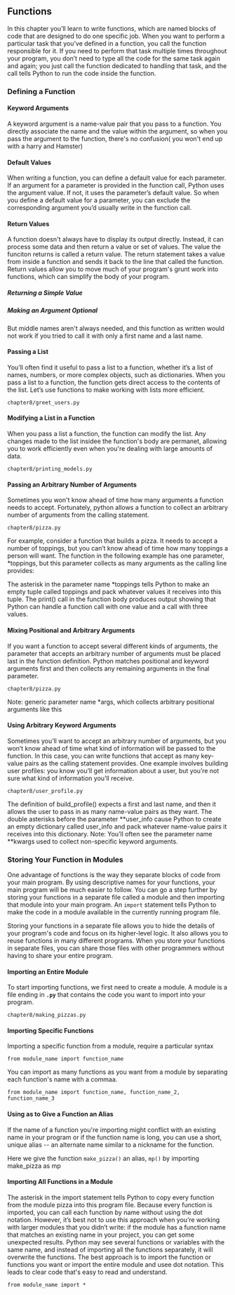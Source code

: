 ## Functions

In this chapter you’ll learn to write functions, which are named blocks of code
that are designed to do one specific job. When you want to perform a particular task
that you’ve defined in a function, you call the function
responsible for it. If you need to perform that task
multiple times throughout your program, you don’t need to type all the
code for the same task again and again; you just call the function dedicated
to handling that task, and the call tells Python to run the code inside the
function.

### Defining a Function


#### Keyword Arguments
A keyword argument is a name-value pair that you pass to a function. You directly associate the name and the value within the argument, so when you pass the argument to the function, there's no confusion( you won't end up with a harry and Hamster)


#### Default Values
When writing a function, you can define a default value for each parameter.
If an argument for a parameter is provided in the function call, Python uses
the argument value. If not, it uses the parameter’s default value. So when
you define a default value for a parameter, you can exclude the corresponding
argument you’d usually write in the function call.

#### Return Values
A function doesn't always have to display its output directly. Instead, it can process some data and then return a value or set of values.  The value the funciton returns is called a return value. The return statement takes a value from inside a function and sends it back to the line that called the function. Return values allow you to move much of your program's grunt work into functions, which can simplify the body of your program.

##### Returning a Simple Value

##### Making an Argument Optional
But middle names aren't always needed, and this function as written would not work if you tried to call it with only a first name and a last name.

#### Passing a List
You’ll often find it useful to pass a list to a function, whether it’s a list of
names, numbers, or more complex objects, such as dictionaries. When you
pass a list to a function, the function gets direct access to the contents of
the list. Let’s use functions to make working with lists more efficient.
```
chapter8/greet_users.py
```

#### Modifying a List in a Function
When you pass a list a function, the function can modify the list. Any changes made to the list insidee the function's body are permanet, allowing you to work efficiently even when you're dealing with large amounts of  data.
```
chapter8/printing_models.py
```

#### Passing an Arbitrary Number of Arguments
Sometimes you won't know ahead of time how many arguments a function needs to accept. Fortunately, python allows a function to collect an arbitrary number of arguments from the calling statement.
```
chapter8/pizza.py
```
For example, consider a function that builds a pizza. It needs to accept a
number of toppings, but you can’t know ahead of time how many toppings
a person will want. The function in the following example has one parameter,
*toppings, but this parameter collects as many arguments as the calling
line provides:

The asterisk in the parameter name *toppings tells Python to make an
empty tuple called toppings and pack whatever values it receives into this
tuple. The print() call in the function body produces output showing that
Python can handle a function call with one value and a call with three
values.

#### Mixing Positional and Arbitrary Arguments
If you want a function to accept several different kinds of arguments, the
parameter that accepts an arbitrary number of arguments must be placed
last in the function definition. Python matches positional and keyword
arguments first and then collects any remaining arguments in the final
parameter.

```
chapter8/pizza.py
```
Note: generic parameter name *args, which collects arbitrary positional arguments like this

#### Using Arbitrary Keyword Arguments
Sometimes you’ll want to accept an arbitrary number of arguments, but you
won’t know ahead of time what kind of information will be passed to the
function. In this case, you can write functions that accept as many key-value
pairs as the calling statement provides. One example involves building user
profiles: you know you’ll get information about a user, but you’re not sure
what kind of information you’ll receive.

```
chapter8/user_profile.py
```
The definition of build_profile() expects a first and last name, and
then it allows the user to pass in as many name-value pairs as they want. The
double asterisks before the parameter **user_info cause Python to create
an empty dictionary called user_info and pack whatever name-value pairs
it receives into this dictionary.
Note: You’ll often see the parameter name **kwargs used to collect non-specific keyword
arguments.

### Storing Your Function in Modules
One advantage of functions is the way they separate blocks of code from
your main program. By using descriptive names for your functions, your
main program will be much easier to follow. You can go a step further by
storing your functions in a separate file called a module and then importing
that module into your main program. An `import` statement tells Python to
make the code in a module available in the currently running program file.

Storing your functions in a separate file allows you to hide the details of your program's code and focus on its higher-level logic. It also allows you to reuse functions in many different programs. When you store your functions in separate files, you can share those files with other programmers without having to share your entire program.

#### Importing an Entire Module
To start importing functions, we first need to create a module. A module
is a file ending in **`.py`** that contains the code you want to import into your program.

```
chapter8/making_pizzas.py
```

#### Importing Specific Functions
Importing a specific function from a module, require a particular syntax
```
from module_name import function_name
```
You can import as many functions as you want from a module by separating each function's name with a commaa.

```
from module_name import function_name, function_name_2, function_name_3
```

#### Using as to Give a Function an Alias
If the name of a function you're importing might conflict with an existing name in your program or if the function name is long, you can use a short, unique alias -- an alternate name similar to a nickname for the function. 

Here we give the function `make_pizza()` an alias, `mp()` by importing make_pizza as mp


#### Importing All Functions in a Module
The asterisk in the import statement tells Python to copy every function
from the module pizza into this program file. Because every function
is imported, you can call each function by name without using the dot
notation. However, it’s best not to use this approach when you’re working
with larger modules that you didn’t write: if the module has a function
name that matches an existing name in your project, you can get some
unexpected results. Python may see several functions or variables with the
same name, and instead of importing all the functions separately, it will
overwrite the functions.
The best approach is to import the function or functions you want or import the entire module and usee dot notation. This leads to clear code that's easy to read and understand.

```
from module_name import *
```